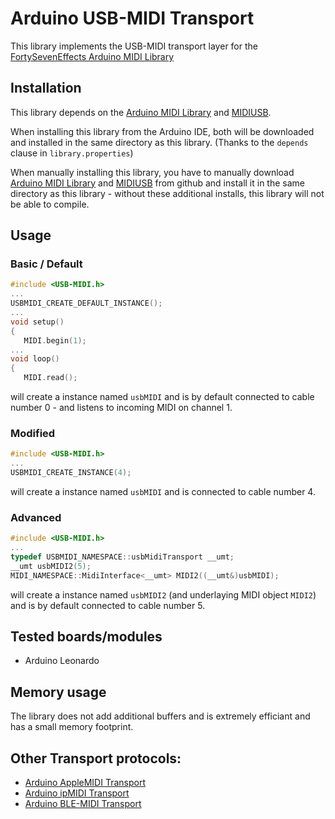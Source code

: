 # Arduino USB-MIDI Transport
This library implements the USB-MIDI transport layer for the [FortySevenEffects Arduino MIDI Library](https://github.com/FortySevenEffects/arduino_midi_library) 

## Installation
This library depends on the [Arduino MIDI Library](https://github.com/FortySevenEffects/arduino_midi_library) and [MIDIUSB](https://github.com/arduino-libraries/MIDIUSB).

When installing this library from the Arduino IDE, both will be downloaded and installed in the same directory as this library. (Thanks to the `depends` clause in `library.properties`)

When manually installing this library, you have to manually download [Arduino MIDI Library](https://github.com/FortySevenEffects/arduino_midi_library) and [MIDIUSB](https://github.com/arduino-libraries/MIDIUSB) from github and install it in the same directory as this library - without these additional installs, this library will not be able to compile. 

## Usage
### Basic / Default
```cpp
#include <USB-MIDI.h>
...
USBMIDI_CREATE_DEFAULT_INSTANCE();
...
void setup()
{
   MIDI.begin(1);
...
void loop()
{
   MIDI.read();
```
will create a instance named `usbMIDI` and is by default connected to cable number 0 - and listens to incoming MIDI on channel 1.

### Modified
```cpp
#include <USB-MIDI.h>
...
USBMIDI_CREATE_INSTANCE(4);
```
will create a instance named `usbMIDI` and is connected to cable number 4.

### Advanced
```cpp
#include <USB-MIDI.h>
...
typedef USBMIDI_NAMESPACE::usbMidiTransport __umt;
__umt usbMIDI2(5);
MIDI_NAMESPACE::MidiInterface<__umt> MIDI2((__umt&)usbMIDI);
```
will create a instance named `usbMIDI2` (and underlaying MIDI object `MIDI2`) and is by default connected to cable number 5.

## Tested boards/modules
- Arduino Leonardo

## Memory usage
The library does not add additional buffers and is extremely efficiant and has a small memory footprint.

## Other Transport protocols:
- [Arduino AppleMIDI Transport](https://github.com/lathoub/Arduino-AppleMIDI-Library)
- [Arduino ipMIDI  Transport](https://github.com/lathoub/Arduino-ipMIDI)
- [Arduino BLE-MIDI  Transport](https://github.com/lathoub/Arduino-BLE-MIDI)
